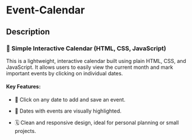 # Event-Calendar
## Description
### 📅 Simple Interactive Calendar (HTML, CSS, JavaScript)
This is a lightweight, interactive calendar built using plain HTML, CSS, and JavaScript. It allows users to easily view the current month and mark important events by clicking on individual dates.

#### Key Features:
- 📌 Click on any date to add and save an event.

- 📍 Dates with events are visually highlighted.

- 🗓 Clean and responsive design, ideal for personal planning or small projects.
